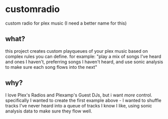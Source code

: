 # customradio
custom radio for plex music
(I need a better name for this)

## what?
this project creates custom playqueues of your plex music based on complex rules you can define.
for example: "play a mix of songs I've heard and ones I haven't, preferring songs I haven't heard, and use sonic analysis to make sure each song flows into the next"

## why?
I love Plex's Radios and Plexamp's Guest DJs, but i want _more_ control. specifically I wanted to create the first example above - I wanted to shuffle tracks I've never heard into a queue of tracks I know I like, using sonic analysis data to make sure they flow well.
